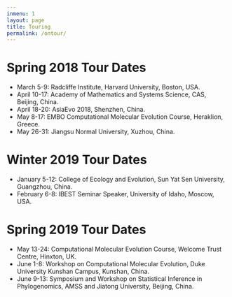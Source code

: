 ```yaml
---
inmenu: 1
layout: page
title: Touring
permalink: /ontour/
---
```

# Spring 2018 Tour Dates
* March 5-9:  Radcliffe Institute, Harvard University, Boston, USA.
* April 10-17: Academy of Mathematics and Systems Science, CAS, Beijing, China.
* April 18-20: AsiaEvo 2018, Shenzhen, China.
* May 8-17: EMBO Computational Molecular Evolution Course, Heraklion, Greece.
* May 26-31: Jiangsu Normal University, Xuzhou, China.

# Winter 2019 Tour Dates
* January 5-12: College of Ecology and Evolution, Sun Yat Sen University, Guangzhou, China.
* February 6-8: IBEST Seminar Speaker, University of Idaho, Moscow, USA.

# Spring 2019 Tour Dates
* May 13-24: Computational Molecular Evolution Course, Welcome Trust Centre, Hinxton, UK.
* June 1-8: Workshop on Computational Molecular Evolution, Duke University Kunshan Campus, Kunshan, China.
* June 9-13: Symposium and Workshop on Statistical Inference in Phylogenomics, AMSS and Jiatong University, Beijing, China.
